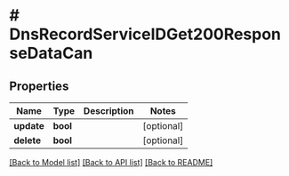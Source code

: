 # # DnsRecordServiceIDGet200ResponseDataCan

## Properties

Name | Type | Description | Notes
------------ | ------------- | ------------- | -------------
**update** | **bool** |  | [optional]
**delete** | **bool** |  | [optional]

[[Back to Model list]](../../README.md#models) [[Back to API list]](../../README.md#endpoints) [[Back to README]](../../README.md)
